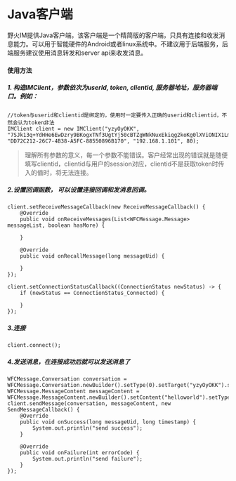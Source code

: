 # Java客户端

野火IM提供Java客户端，该客户端是一个精简版的客户端，只具有连接和收发消息能力。可以用于智能硬件的Android或者linux系统中。不建议用于后端服务，后端服务建议使用消息转发和server api来收发消息。


#### 使用方法

##### 1. 构造IMClient，参数依次为userId, token, clientid, 服务器地址，服务器端口。例如：

```
//token与userid和clientid是绑定的，使用时一定要传入正确的userid和clientid，不然会认为token非法
IMClient client = new IMClient("yzyOyOKK", "7SJk13q+YdHHe6EwDzry9BKogxTNf3UgtYj50cBTZgWNkNuxEkiqg2koKg0lXViONIX1LmwCR1jN0Mw8hvk6KGpiSKFi+IRaRkIb3mNzgIfrq4afhyIHaQfa2HOfsi6Ws+9YobkdDgdq7W70bEdVfiCSU9+JOIY449nxZzfg2Zw=", "DD72C212-26C7-4B38-A5FC-88550896B170", "192.168.1.101", 80);
```
> 理解所有参数的意义，每一个参数不能错误。客户经常出现的错误就是随便填写clientid，clientid与用户的session对应，clientid不是获取token时传入的值时，将无法连接。

##### 2.设置回调函数， 可以设置连接回调和发消息回调。

```
client.setReceiveMessageCallback(new ReceiveMessageCallback() {
    @Override
    public void onReceiveMessages(List<WFCMessage.Message> messageList, boolean hasMore) {

    }

    @Override
    public void onRecallMessage(long messageUid) {

    }
});

client.setConnectionStatusCallback((ConnectionStatus newStatus) -> {
    if (newStatus == ConnectionStatus_Connected) {

    }
});
```

##### 3.连接

```
client.connect();
```

##### 4.发送消息，在连接成功后就可以发送消息了

```
WFCMessage.Conversation conversation = WFCMessage.Conversation.newBuilder().setType(0).setTarget("yzyOyOKK").setLine(0).build();
WFCMessage.MessageContent messageContent = WFCMessage.MessageContent.newBuilder().setContent("helloworld").setType(1).build();
client.sendMessage(conversation, messageContent, new SendMessageCallback() {
    @Override
    public void onSuccess(long messageUid, long timestamp) {
        System.out.println("send success");
    }

    @Override
    public void onFailure(int errorCode) {
        System.out.println("send failure");
    }
});
```
